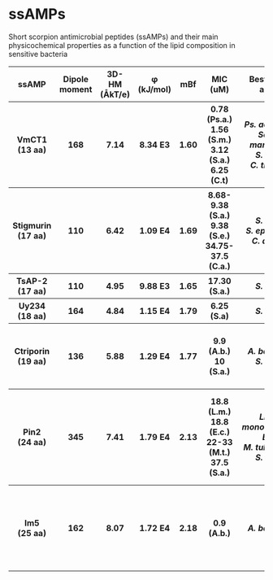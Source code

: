# ssAMPs
Short scorpion antimicrobial peptides (ssAMPs) and their main physicochemical properties as a function of the lipid composition in sensitive bacteria

<table>
  <tr>
    <th>ssAMP</th>
    <th>Dipole moment</th>
    <th>3D-HM (ÅkT/e)</th>
    <th>φ (kJ/mol)</th>
    <th>mBf</th>
    <th>MIC (uM) </th>
    <th>Best activity against</th>
    <th>Major membrane lipids</th>
    <th>Hemolysis (%) </th>
    <th>References </th>
  </tr>
  <tr>
    <th> VmCT1 <br> (13 aa)</th>
    <th>168</th>
    <th>7.14</th>
    <th>8.34 E3</th>
    <th>1.60</th>
    <th>0.78 (Ps.a.) <br> 1.56 (S.m.) <br> 3.12 (S.a.) <br> 6.25 (C.t)</th>
    <th><i>Ps. aeruginosa <br> Serratia marcescens <br> S. aureus <br> C. tropicalis</i></th>
    <th>PE, PG, CL (Ps. a) <br> PE, PG (S.m.) <br> PG, LPG, CL (S.a.) <br> PC, PE, PI, PS, PA (C.t.)</th>
    <th><12 (1.56−6.25 mM)</th>
    <th>10.1016/j.ejmech.2016.11.040</th>
  </tr>
  <tr>
    <th>Stigmurin <br> (17 aa) </th>
    <th>110</th>
    <th>6.42</th>
    <th>1.09 E4</th>
    <th>1.69</th>
    <th>8.68-9.38 (S.a.) <br> 9.38 (S.e.) <br> 34.75-37.5 (C.a.) </th>
    <th><i>S. aureus <br> S. epidermidis <br> C. albicans</i></th>
    <th>PG, LPG, CL (S. a) <br> PC, PE, PI, PS (C.a.) </th>
    <th>7 (1.1 mM) <br> 9 (17.45 mM) <br> 21 (139.5) </th>
    <th>REF</th>
  </tr>
  <tr>
    <th>TsAP-2 <br> (17 aa) </th>
    <th>110</th>
    <th>4.95</th>
    <th>9.88 E3</th>
    <th>1.65</th>
    <th>17.30 (S.a.) </th>
    <th><i>S. aureus </i></th>
    <th>PG, LPG, CL (S.a.) </th>
    <th>18 (20 mM)</th>
    <th>REF</th>
  </tr>
 <tr>
    <th>Uy234 <br> (18 aa) </th>
    <th>164</th>
    <th>4.84</th>
    <th>1.15 E4</th>
    <th>1.79</th>
    <th>6.25 (S.a)</th>
    <th><i>S. aureus</i></th>
    <th>PG, LPG, CL (S.a.) <br></th>
    <th>7 (140 mM)</th>
    <th>REF</th>
  </tr>
  <tr>
    <th>Ctriporin <br> (19 aa) </th>
    <th>136</th>
    <th>5.88</th>
    <th>1.29 E4</th>
    <th>1.77</th>
    <th>9.9 (A.b.) <br> 10 (S.a.)</th>
    <th><i>A. baumannii <br> S. aureus</i></th>
    <th>PE, CL, PG (A.b.) <br> PG, LPG, CL (S.a.) </th>
    <th>8 (12.5 mM) <br> 27 (25 mM) <br> 45 (50 mM)</th>
    <th>REF</th>
  </tr>
  <tr>
    <th>Pin2 <br> (24 aa) </th>
    <th>345</th>
    <th>7.41</th>
    <th>1.79 E4</th>
    <th>2.13</th>
    <th>18.8 (L.m.) <br> 18.8 (E.c.) <br> 22-33 (M.t.) <br> 37.5 (S.a.)</th>
    <th><i>Listeria monocytogenes <br> E. coli <br> M. tuberculosis <br> S. aureus</i></th>
    <th>CL, PG, PI (L.m.) <br> PE, PG, CL (M.t.) <br> PI-mannosides, CL, PE (M.t.) <br> PG, LPG, CL (S.a.)</th>
    <th>18 (3 mM) <br> 83 (12.5 mM) <br> 98 (20 mM)</th>
    <th>REF</th>
  </tr>
  <tr>
    <th>Im5 <br> (25 aa) </th>
    <th>162</th>
    <th>8.07</th>
    <th>1.72 E4</th>
    <th>2.18</th>
    <th>0.9 (A.b.)</th>
    <th><i>A. baumannii</i></th>
    <th>PE, CL, PG (A.b.)</th>
    <th>18 (6.25 mM) <br> 53 (12.5 mM) <br> 94 (25 mM) <br> 100 (50 mM)</th>
    <th>REF</th>
  </tr>
</table>



